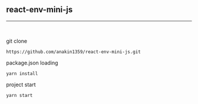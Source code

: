 
## react-env-mini-js
---

<br>

git clone
```
https://github.com/anakin1359/react-env-mini-js.git
```

package.json loading
```
yarn install
```

project start
```
yarn start
```